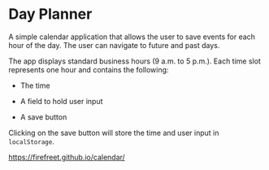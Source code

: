 # Day Planner

A simple calendar application that allows the user to save events for each hour of the day. The user can navigate to future and past days.

The app displays standard business hours (9 a.m. to 5 p.m.). Each time slot represents one hour and contains the following:

* The time

* A field to hold user input

* A save button

Clicking on the save button will store the time and user input in `localStorage`.

https://firefreet.github.io/calendar/
